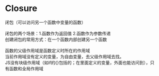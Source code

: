 # Closure
闭包（可以访问另一个函数中变量的函数）<br/><br/>
闭包的两个场景：1.函数作为返回值  2.函数作为参数传递<br/>
创建闭包的常用方式：在一个函数内部创建另一个函数<br/><br/>
函数的父级作用域是函数定义时所在的作用域<br/>
当前作用域没有定义的变量，为自由变量，去父级作用域去找。<br/>
JS没有块级作用域（如if的{}包括的；在里面定义的变量，外面也能访问到），只有函数和全局作用域
